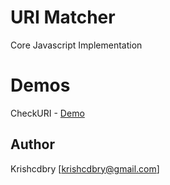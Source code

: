 # URI Matcher
Core Javascript Implementation

# Demos
CheckURI - <a href="https://jsbin.com/pawefud/1/edit?js,console">Demo</a>

## Author
Krishcdbry [krishcdbry@gmail.com]
